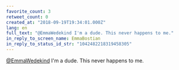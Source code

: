 ```yaml
---
favorite_count: 3
retweet_count: 0
created_at: "2018-09-19T19:34:01.000Z"
lang: en
full_text: "@EmmaWedekind I'm a dude. This never happens to me."
in_reply_to_screen_name: EmmaBostian
in_reply_to_status_id_str: "1042482218319458305"
---
```


[@EmmaWedekind](https://twitter.com/EmmaWedekind) I'm a dude. This never happens
to me.
